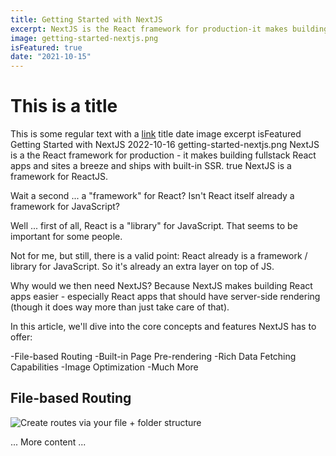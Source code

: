 ```yaml
---
title: Getting Started with NextJS
excerpt: NextJS is the React framework for production-it makes building fullstack react apps and sites a breeze.
image: getting-started-nextjs.png
isFeatured: true
date: "2021-10-15"
---
```


# This is a title

This is some regular text with a [link](https://google.com)
title date image excerpt isFeatured
Getting Started with NextJS
2022-10-16
getting-started-nextjs.png
NextJS is a the React framework for production - it makes building fullstack React apps and sites a breeze and ships with built-in SSR.
true
NextJS is a framework for ReactJS.

Wait a second ... a "framework" for React? Isn't React itself already a framework for JavaScript?

Well ... first of all, React is a "library" for JavaScript. That seems to be important for some people.

Not for me, but still, there is a valid point: React already is a framework / library for JavaScript. So it's already an extra layer on top of JS.

Why would we then need NextJS?
Because NextJS makes building React apps easier - especially React apps that should have server-side rendering (though it does way more than just take care of that).

In this article, we'll dive into the core concepts and features NextJS has to offer:

-File-based Routing
-Built-in Page Pre-rendering
-Rich Data Fetching Capabilities
-Image Optimization
-Much More

## File-based Routing

![Create routes via your file + folder structure](nextjs-file-based-routing.png)

... More content ...

